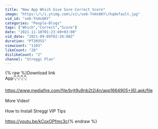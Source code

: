```yaml
---
title: "New App Which Give Sure Correct Score"
image: "https:\/\/i.ytimg.com\/vi\/se6-TnHs6KY\/hqdefault.jpg"
vid_id: "se6-TnHs6KY"
categories: "People-Blogs"
tags: ["Which","Correct","Score"]
date: "2021-11-18T01:23:49+03:00"
vid_date: "2021-09-09T02:26:08Z"
duration: "PT1M35S"
viewcount: "1103"
likeCount: "28"
dislikeCount: "2"
channel: "Streggi Plan"
---
```

{% raw %}Download link <br />App👇👇👇👇<br /><br /><a rel="nofollow" target="blank" href="https://www.mediafire.com/file/brjt9u9nb2t2i4n/app1664905+(6).apk/file">https://www.mediafire.com/file/brjt9u9nb2t2i4n/app1664905+(6).apk/file</a><br /><br />More Video!<br /><br />How to Install Streggi VIP Tips<br /><br /><a rel="nofollow" target="blank" href="https://youtu.be/kCoxOPfmc3c">https://youtu.be/kCoxOPfmc3c</a>{% endraw %}
